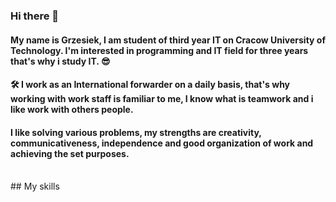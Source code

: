 ### Hi there 👋

#### My name is Grzesiek, I am student of third year IT on Cracow University of Technology. I'm interested in programming and IT field for three years that's why i study IT. 😎

#### 🛠 I work as an International forwarder on a daily basis, that's why working with work staff is familiar to me, I know what is teamwork and i like work with others people.

#### I like solving various problems, my strengths are creativity, communicativeness, independence and good organization of work and achieving the set purposes.
<br />
## My skills
